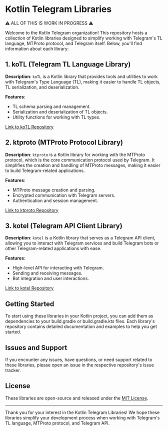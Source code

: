 # Kotlin Telegram Libraries

⚠️ ALL OF THIS IS WORK IN PROGRESS ⚠️

Welcome to the Kotlin Telegram organization! This repository hosts a collection of Kotlin libraries designed to simplify working with Telegram's TL language, MTProto protocol, and Telegram itself. Below, you'll find information about each library:

## 1. koTL (Telegram TL Language Library)

**Description**: `koTL` is a Kotlin library that provides tools and utilities to work with Telegram's Type Language (TL), making it easier to handle TL objects, TL serialization, and deserialization.

**Features**:
- TL schema parsing and management.
- Serialization and deserialization of TL objects.
- Utility functions for working with TL types.

[Link to koTL Repository](https://github.com/kotlin-telegram/koTL)

## 2. ktproto (MTProto Protocol Library)

**Description**: `ktproto` is a Kotlin library for working with the MTProto protocol, which is the core communication protocol used by Telegram. It simplifies the creation and handling of MTProto messages, making it easier to build Telegram-related applications.

**Features**:
- MTProto message creation and parsing.
- Encrypted communication with Telegram servers.
- Authentication and session management.

[Link to ktproto Repository](https://github.com/kotlin-telegram/ktproto)

## 3. kotel (Telegram API Client Library)

**Description**: `kotel` is a Kotlin library that serves as a Telegram API client, allowing you to interact with Telegram services and build Telegram bots or other Telegram-related applications with ease.

**Features**:
- High-level API for interacting with Telegram.
- Sending and receiving messages.
- Bot integration and user interactions.

[Link to kotel Repository](https://github.com/kotlin-telegram/kotel)

## Getting Started

To start using these libraries in your Kotlin project, you can add them as dependencies to your build.gradle or build.gradle.kts files. Each library's repository contains detailed documentation and examples to help you get started.

## Issues and Support

If you encounter any issues, have questions, or need support related to these libraries, please open an issue in the respective repository's issue tracker.

## License

These libraries are open-source and released under the [MIT License](LICENSE.md).

---

Thank you for your interest in the Kotlin Telegram Libraries! We hope these libraries simplify your development process when working with Telegram's TL language, MTProto protocol, and Telegram API.
